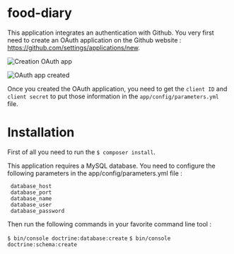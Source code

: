 food-diary
==========

This application integrates an authentication with Github. You very first need
 to create an OAuth application on the Github website : https://github.com/settings/applications/new.
 
 ![Creation OAuth app](https://cloud.githubusercontent.com/assets/667519/25222203/1d9ad858-25b8-11e7-8a8c-7980a53c971f.png)

 
 ![OAuth app created](https://cloud.githubusercontent.com/assets/667519/25222188/08488aae-25b8-11e7-8f5e-b240b28c46ab.png)
 
 Once you created the OAuth application, you need to get the `client ID` and
 `client secret` to put those information in the `app/config/parameters.yml` file.
 
Installation
============
 
First of all you need to run the `$ composer install`.
 
 This application requires a MySQL database. You need to configure the following parameters in the app/config/parameters.yml
 file :
 
     database_host
     database_port
     database_name
     database_user
     database_password
Then run the following commands in your favorite command line tool :

`$ bin/console doctrine:database:create`
`$ bin/console doctrine:schema:create`
